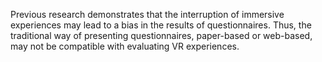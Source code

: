 Previous research demonstrates that the interruption of immersive experiences may lead to a bias in the results of questionnaires. Thus, the traditional way of presenting questionnaires, paper-based or web-based, may not be compatible with evaluating VR experiences. 